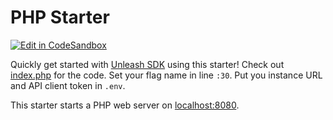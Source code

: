 # PHP Starter

[![Edit in CodeSandbox](https://codesandbox.io/static/img/play-codesandbox.svg)](https://codesandbox.io/s/github/Unleash/unleash-sdk-examples/tree/main/PHP)

Quickly get started with [Unleash SDK](https://github.com/Unleash/unleash-client-php) using this starter! Check out [index.php](./index.php) for the code. Set your flag name in line `:30`. Put you instance URL and API client token in `.env`.

This starter starts a PHP web server on [localhost:8080](http://localhost:8080).
